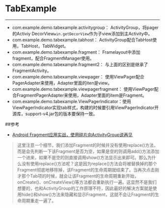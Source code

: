# TabExample
---
- com.example.demo.tabexample.activitygroup： ActivityGroup，将pager的Activiy DecorView`win.getDecorView`作为子view添加到主Activity中。
- com.example.demo.tabexample.tabhost： ActivityGroup配合TabHost使用，TabHost，TabWidget。
- com.example.demo.tabexample.fragment： Framelayout中添加fragment，配合FragmentManager使用。
- com.example.demo.tabexample.fragment2： 与上面的区别是继承了FragmentActivity。
- com.example.demo.tabexample.viewpager： 使用ViewPager配合PagerAdapter来使用，Adapter里面的iten是view。
- com.example.demo.tabexample.viewpagerfragment： 使用ViewPager配合FragmentPagerAdapter来使用，Adapter里面的item是Fragment。
- com.example.demo.tabexample.ViewPagerIndicator：使用ViewPagerIndicator实现tab样式，构建的时候要引用ViewPagerIndicator开源库，support-v4.jar包的版本要保持一致。

##参考
* [Android Fragment应用实战，使用碎片向ActivityGroup说再见](http://blog.csdn.net/guolin_blog/article/details/13171191)</p>

> 这里注意一个细节，我们添加Fragment的时候并没有使用replace()方法，而是会先判断一下该Fragment是否为空，如果是空的则调用add()方法添加一个进来，如果不是空的则直接调用show()方法显示出来即可。那么为什么没有使用replace()方法呢？这是因为replace()方法会将被替换掉的那个Fragment彻底地移除掉，该Fragment的生命周期就结束了。当再次点击刚才那个Tab项的时候，就会让该Fragment的生命周期重新开始，onCreate()、onCreateView()等方法都会重新执行一遍。这显然不是我们想要的，也和ActivityGroup的工作原理不符，因此最好的解决方案就是使用hide()和show()方法来隐藏和显示Fragment，这就不会让Fragment的生命周期重走一遍了。

